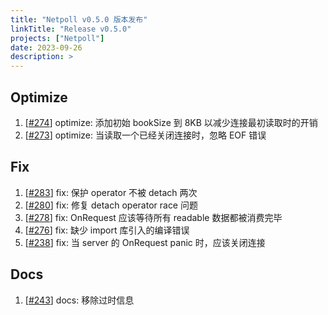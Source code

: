 ```yaml
---
title: "Netpoll v0.5.0 版本发布"
linkTitle: "Release v0.5.0"
projects: ["Netpoll"]
date: 2023-09-26
description: >
---
```


## Optimize

1. [[#274](https://github.com/cloudwego/netpoll/pull/274)] optimize: 添加初始 bookSize 到 8KB 以减少连接最初读取时的开销
2. [[#273](https://github.com/cloudwego/netpoll/pull/273)] optimize: 当读取一个已经关闭连接时，忽略 EOF 错误

## Fix

1. [[#283](https://github.com/cloudwego/netpoll/pull/283)] fix: 保护 operator 不被 detach 两次
2. [[#280](https://github.com/cloudwego/netpoll/pull/280)] fix: 修复 detach operator race 问题
3. [[#278](https://github.com/cloudwego/netpoll/pull/278)] fix: OnRequest 应该等待所有 readable 数据都被消费完毕
4. [[#276](https://github.com/cloudwego/netpoll/pull/276)] fix: 缺少 import 库引入的编译错误
5. [[#238](https://github.com/cloudwego/netpoll/pull/238)] fix: 当 server 的 OnRequest panic 时，应该关闭连接

## Docs

1. [[#243](https://github.com/cloudwego/netpoll/pull/243)] docs: 移除过时信息
